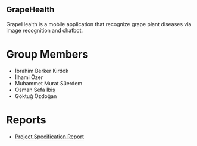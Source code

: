 ## GrapeHealth

GrapeHealth is a mobile application that recognize grape plant diseases via image recognition and chatbot.

# Group Members

- İbrahim Berker Kırdök
- İlhami Özer
- Muhammet Murat Süerdem
- Osman Sefa İbiş
- Göktuğ Özdoğan

# Reports

- [Project Specification Report](https://github.com/brker/GrapeHealth/blob/master/CS%20491%20-%20Project%20Specification%20Report.pdf)




